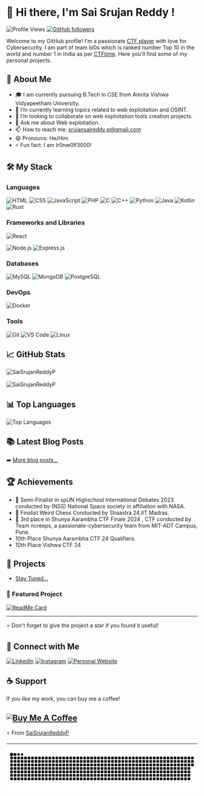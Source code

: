 # 👋 Hi there, I'm Sai Srujan Reddy !

![Profile Views](https://komarev.com/ghpvc/?username=SaiSrujanReddyP&style=flat-square&color=blue) [![GitHub followers](https://img.shields.io/github/followers/SaiSrujanReddyP?label=Follow&style=social)](https://github.com/SaiSrujanReddyP/?tab=follow)

Welcome to my GitHub profile! 
I'm a passionate [CTF player](https://ctftime.org/user/176882) with love for Cybersecurity. I am part of team bi0s which is ranked number Top 10 in the world and number 1 in India as per [CTFtime](https://ctftime.org/team/662).
Here you'll find some of my personal<!-- and collaborative--> projects.

## 🚀 About Me

- 🎓 I am currently pursuing B.Tech in CSE from Amrita Vishwa Vidyapeetham University.
- 🌱 I’m currently learning topics related to web exploitation and OSINT.
- 👯 I’m looking to collaborate on web exploitation tools creation projects. <!-- - 🤔 I’m looking for help with [Projects or areas where you need help]. -->
- 💬 Ask me about Web exploitation.
- 📫 How to reach me: srujansaireddy.p@gmail.com
- 😄 Pronouns: He/Him
- ⚡ Fun fact: I am Ir0nw0lf3000!

## 🛠 My Stack

### Languages
![HTML](https://img.shields.io/badge/-HTML-black?style=flat-square&logo=html5)
![CSS](https://img.shields.io/badge/-CSS-black?style=flat-square&logo=css3)
![JavaScript](https://img.shields.io/badge/-JavaScript-black?style=flat-square&logo=javascript)
![PHP](https://img.shields.io/badge/-PHP-black?style=flat-square&logo=php)
![C](https://img.shields.io/badge/-C-black?style=flat-square&logo=c)
![C++](https://img.shields.io/badge/-C++-black?style=flat-square&logo=c%2B%2B)
![Python](https://img.shields.io/badge/-Python-black?style=flat-square&logo=python)
![Java](https://img.shields.io/badge/-Java-black?style=flat-square&logo=java)
![Kotlin](https://img.shields.io/badge/-Kotlin-black?style=flat-square&logo=kotlin)
![Rust](https://img.shields.io/badge/-Rust-black?style=flat-square&logo=rust)



### Frameworks and Libraries
![React](https://img.shields.io/badge/-React-black?style=flat-square&logo=react)
<!--![Laravel](https://img.shields.io/badge/-Laravel-black?style=flat-square&logo=laravel)-->
![Node.js](https://img.shields.io/badge/-Node.js-black?style=flat-square&logo=node.js)
![Express.js](https://img.shields.io/badge/-Express.js-black?style=flat-square&logo=express)

### Databases
![MySQL](https://img.shields.io/badge/-MySQL-black?style=flat-square&logo=mysql)
![MongoDB](https://img.shields.io/badge/-MongoDB-black?style=flat-square&logo=mongodb)
![PostgreSQL](https://img.shields.io/badge/-PostgreSQL-black?style=flat-square&logo=postgresql)

### DevOps
![Docker](https://img.shields.io/badge/-Docker-black?style=flat-square&logo=docker)
<!--![Jenkins](https://img.shields.io/badge/-Jenkins-black?style=flat-square&logo=jenkins)-->

### Tools
![Git](https://img.shields.io/badge/-Git-black?style=flat-square&logo=git)
![VS Code](https://img.shields.io/badge/-VS%20Code-black?style=flat-square&logo=visual-studio-code)
![Linux](https://img.shields.io/badge/-Linux-black?style=flat-square&logo=linux)


## 📈 GitHub Stats

![SaiSrujanReddyP](https://github-readme-stats.vercel.app/api?username=SaiSrujanReddyP&show_icons=true&theme=radical)

<p><img align="center" src="https://github-readme-streak-stats.herokuapp.com/?user=SaiSrujanReddyP&" alt="SaiSrujanReddyP" /></p>

## 📊 Top Languages

![Top Languages](https://github-readme-stats.vercel.app/api/top-langs/?username=SaiSrujanReddyP&layout=compact&theme=radical)

## 📚 Latest Blog Posts
<!-- BLOG-POST-LIST:START -->

<!-- BLOG-POST-LIST:END -->

➡️ [More blog posts...](https://medium.com/@srujansaireddy.p)

## 🏆 Achievements

- 🥇 Semi-Finalist in spUN Highschool International Debates 2023 conducted by (NSS) National Space society in affiliation with NASA.
- 🥈 Finalist Weird Chess Conducted by Shaastra 24,IIT Madras.
- 🥉 3rd place in Shunya Aarambha CTF Finale 2024 , CTF conducted by Team ncreeps, a passionate-cybersecurity team from MIT-ADT Campus, Pune.
-    10th Place Shunya Aarambha CTF 24 Qualifiers.
-    10th Place Vishwa CTF 24
<!-- - 🥉 [Achievement 3]-->

## 📂 Projects
- [Stay Tuned...](https://github.com/) 

### 📌 Featured Project

[![ReadMe Card](https://github-readme-stats.vercel.app/api/pin/?username=SaiSrujanReddyP&repo=write-up&theme=radical)](https://github.com/SaiSrujanReddyP/OnlineCTF-Writeups)

---

⭐️ Don't forget to give the project a star if you found it useful!

<!--### 🗂️ Other Projects

- [Project 1](https://github.com/SaiSrujanReddyP/): 
<!-- - [Project 2](https://github.com/SaiSrujanReddyP/): Brief description - [Project 3](https://github.com/SaiSrujanReddyP/): Brief description-->

## 🔗 Connect with Me

[![LinkedIn](https://img.shields.io/badge/-LinkedIn-blue?style=flat-square&logo=linkedin&logoColor=white)](www.linkedin.com/in/pothamsetti-sai-srujan-reddy)
[![Instagram](https://img.shields.io/badge/-Instagram-blue?style=flat-square&logo=instagram&logoColor=white)](https://www.instagram.com/naruto_ak77/)
[![Personal Website](https://img.shields.io/badge/-Website-blue?style=flat-square&logo=website&logoColor=white)](https://SaiSrujanReddyP.github.io)

## ☕️ Support

If you like my work, you can buy me a coffee!

[![Buy Me A Coffee](https://img.shields.io/badge/Buy%20Me%20A%20Coffee-yellow?style=flat-square&logo=buy-me-a-coffee&logoColor=white)](https://buymeacoffee.com/saisrujanreddyp)
---

⭐️ From [SaiSrujanReddyP](https://github.com/SaiSrujanReddyP)

---
<p align="center">
 <img width="1000" src="assets/github-snake.svg" alt="snake"/>
</p>

